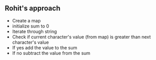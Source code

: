 ## Rohit's approach

- Create a map
- initialize sum to 0
- Iterate through string
- Check if current character's value (from map) is greater than next character's value
- If yes add the value to the sum
- If no subtract the value from the sum

